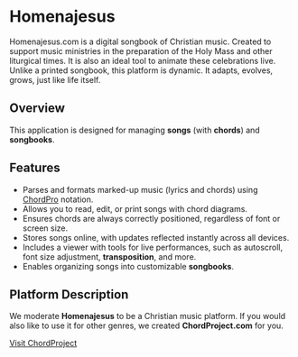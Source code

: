 # Homenajesus

Homenajesus.com is a digital songbook of Christian music. Created to support music ministries in the preparation of the Holy Mass and other liturgical times. It is also an ideal tool to animate these celebrations live. Unlike a printed songbook, this platform is dynamic. It adapts, evolves, grows, just like life itself.

## Overview

This application is designed for managing **songs** (with **chords**) and **songbooks**.

## Features

- Parses and formats marked-up music (lyrics and chords) using [ChordPro](https://chordpro.org) notation.
- Allows you to read, edit, or print songs with chord diagrams.
- Ensures chords are always correctly positioned, regardless of font or screen size.
- Stores songs online, with updates reflected instantly across all devices.
- Includes a viewer with tools for live performances, such as autoscroll, font size adjustment, **transposition**, and more.
- Enables organizing songs into customizable **songbooks**.

## Platform Description

We moderate **Homenajesus** to be a Christian music platform. If you would also like to use it for other genres, we created **ChordProject.com** for you.

[Visit ChordProject](https://chordproject.com)
